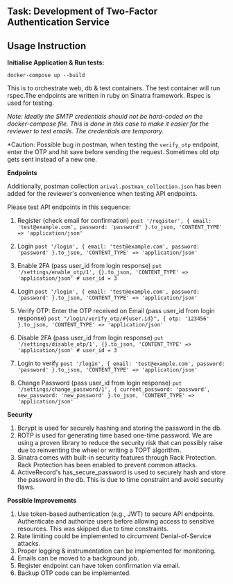 ## Task: Development of Two-Factor Authentication Service

  

## Usage Instruction

**Initialise Application & Run tests:**

  

`docker-compose up --build`

This is to orchestrate web, db & test containers. The test container will run rspec.The endpoints are written in ruby on Sinatra framework. Rspec is used for testing.

*Note: Ideally the SMTP credentials should not be hard-coded on the docker-compose file. This is done in this case to make it easier for the reviewer to test emails. The credentials are temporary.*

*Caution: Possible bug in postman, when testing the `verify_otp` endpoint, enter the OTP and hit save before sending the request. Sometimes old otp gets sent instead of a new one.

**Endpoints**

Additionally, postman collection `arival.postman_collection.json` has been added for the reviewer's convenience when testing API endpoints.


Please test API endpoints in this sequence:

1. Register (check email for confirmation)
`post '/register', { email: 'test@example.com', password: 'password' }.to_json, 'CONTENT_TYPE' => 'application/json'`
    
2. Login
`post '/login', { email: 'test@example.com', password: 'password' }.to_json, 'CONTENT_TYPE' => 'application/json'`

3. Enable 2FA (pass user_id from login response)
`put '/settings/enable_otp/1', {}.to_json, 'CONTENT_TYPE' => 'application/json' # user_id = 3`

4. Login
`post '/login', { email: 'test@example.com', password: 'password' }.to_json, 'CONTENT_TYPE' => 'application/json'`

5. Verify OTP: Enter the OTP received on Email (pass user_id from login response)
`post "/login/verify_otp/#{user.id}", { otp: '123456' }.to_json, 'CONTENT_TYPE' => 'application/json'`

6. Disable 2FA (pass user_id from login response)
`put '/settings/disable_otp/1', {}.to_json, 'CONTENT_TYPE' => 'application/json' # user_id = 3`

7. Login to verify
`post '/login', { email: 'test@example.com', password: 'password' }.to_json, 'CONTENT_TYPE' => 'application/json'`

8. Change Password (pass user_id from login response)
`put '/settings/change_password/1', { current_password: 'password', new_password: 'new_password' }.to_json, 'CONTENT_TYPE' => 'application/json'`

  

**Security**

1. Bcrypt is used for securely hashing and storing the password in the db.
2. ROTP is used for generating time based one-time password. We are using a proven library to reduce the security risk that can possibly raise due to reinventing the wheel or writing a TOPT algorithm.
3. Sinatra comes with built-in security features through Rack Protection. Rack Protection has been enabled to prevent common attacks.
4. ActiveRecord's has_secure_password is used to securely hash and store the password in the db. This is due to time constraint and avoid security flaws.

  
  

**Possible Improvements**

1. Use token-based authentication (e.g., JWT) to secure API endpoints. Authenticate and authorize users before allowing access to sensitive resources. This was skipped due to time constraints.
2. Rate limiting could be implemented to circumvent Denial-of-Service attacks.
3. Proper logging & instrumentation can be implemented for monitoring.
4. Emails can be moved to a background job.
5. Register endpoint can have token confirmation via email.
6. Backup OTP code can be implemented.
